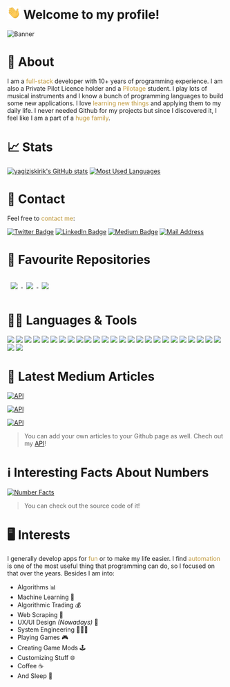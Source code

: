 # <img src="https://raw.githubusercontent.com/devSouvik/devSouvik/master/Hi.gif" height="30"> Welcome to my profile!
![Banner](https://i.ibb.co/4FvmGvQ/ezgif-com-gif-maker-6.gif)

# 🤷 About
I am a <span style="color: #c09839">full-stack</span> developer with 10+ years of programming experience. I am also a Private Pilot Licence holder and a <span style="color: #c09839">Pilotage</span> student. I play lots of musical instruments and I know a bunch of programming languages to build some new applications. I love <span style="color: #c09839">learning new things</span> and applying them to my daily life. I never needed Github for my projects but since I discovered it, I feel like I am a part of a <span style="color: #c09839">huge family</span>.

# 📈 Stats
[![yagiziskirik's GitHub stats](https://github-readme-stats.vercel.app/api?username=yagiziskirik&show_icons=true&count_private=true&theme=dark&title_color=c09839&text_color=c9cacc&icon_color=c09839&bg_color=151515)](https://github.com/yagiziskirik)
[![Most Used Languages](https://github-readme-stats.vercel.app/api/top-langs/?username=yagiziskirik&count_private=true&theme=dark&layout=compact&title_color=c09839&text_color=c9cacc&icon_color=c09839&bg_color=151515)](https://github.com/yagiziskirik)

# 📲 Contact
Feel free to <span style="color: #c09839">contact me</span>:

[![Twitter Badge](https://img.shields.io/badge/Instagram-Profile-informational?style=flat&logo=instagram&logoColor=c09839&color=c09839)](https://instagram.com/yagiziskirik)
[![LinkedIn Badge](https://img.shields.io/badge/LinkedIn-Profile-informational?style=flat&logo=linkedin&logoColor=c09839&color=c09839)](https://www.linkedin.com/in/yagiziskirik/)
[![Medium Badge](https://img.shields.io/badge/Medium-Profile-informational?style=flat&logo=medium&logoColor=c09839&color=c09839)](https://yagiziskirik.medium.com)
[![Mail Address](https://img.shields.io/badge/Email-Address-c09839?style=flat&logo=gmail&logoColor=c09839&color=c09839)](mailto:yagiziskirik@icloud.com)

# 🌟 Favourite Repositories
<a href="https://github.com/yagiziskirik/Kerbal-Telemetry">
  <img align="center" style="margin:1rem 0.5rem" src="https://github-readme-stats.vercel.app/api/pin/?username=yagiziskirik&repo=Kerbal-Telemetry&title_color=c09839&text_color=c9cacc&icon_color=c09839&bg_color=151515" />
</a>
<a href="https://github.com/yagiziskirik/PYrus">
  <img align="center" style="margin:1rem 0.5rem" src="https://github-readme-stats.vercel.app/api/pin/?username=yagiziskirik&repo=PYrus&title_color=c09839&text_color=c9cacc&icon_color=c09839&bg_color=151515" />
</a>
<a href="https://github.com/yagiziskirik/Another-Medium-Github-Readme">
  <img align="center" style="margin:1rem 0.5rem" src="https://github-readme-stats.vercel.app/api/pin/?username=yagiziskirik&repo=Another-Medium-Github-Readme&title_color=c09839&text_color=c9cacc&icon_color=c09839&bg_color=151515" />
</a>

# 🤹🏼 Languages & Tools
![](https://img.shields.io/badge/Python-informational?style=flat&logo=Python&logoColor=white&color=3776AB)
![](https://img.shields.io/badge/C++-informational?style=flat&logo=c%2B%2B&logoColor=white&color=00599C)
![](https://img.shields.io/badge/C%23-informational?style=flat&logo=c%20sharp&logoColor=white&color=239120)
![](https://img.shields.io/badge/HTML5-informational?style=flat&logo=html5&logoColor=white&color=E34F26)
![](https://img.shields.io/badge/CSS3-informational?style=flat&logo=css3&logoColor=white&color=1572B6)
![](https://img.shields.io/badge/JavaScript-informational?style=flat&logo=JavaScript&logoColor=white&color=F7DF1E)
![](https://img.shields.io/badge/Bootstrap-informational?style=flat&logo=Bootstrap&logoColor=white&color=7952B3)
![](https://img.shields.io/badge/jQuery-informational?style=flat&logo=jQuery&logoColor=white&color=0769AD)
![](https://img.shields.io/badge/Markdown-informational?style=flat&logo=markdown&logoColor=white&color=000000)
![](https://img.shields.io/badge/PHP-informational?style=flat&logo=php&logoColor=white&color=777BB4)
![](https://img.shields.io/badge/MySQL-informational?style=flat&logo=MySQL&logoColor=white&color=4479A1)
![](https://img.shields.io/badge/Batch-informational?style=flat&logo=Windows%20Terminal&logoColor=white&color=4D4D4D)
![](https://img.shields.io/badge/Bash-informational?style=flat&logo=Windows%20Terminal&logoColor=white&color=000000)
![](https://img.shields.io/badge/Firebase-informational?style=flat&logo=Firebase&logoColor=white&color=FFCA28)
![](https://img.shields.io/badge/Microsoft%20Azure-informational?style=flat&logo=Microsoft%20Azure&logoColor=white&color=0089D6)
![](https://img.shields.io/badge/PyCharm-informational?style=flat&logo=PyCharm&logoColor=white&color=000000)
![](https://img.shields.io/badge/VSCode-informational?style=flat&logo=Visual%20Studio%20Code&logoColor=white&color=007ACC)
![](https://img.shields.io/badge/Visual%20Studio-informational?style=flat&logo=Visual%20Studio&logoColor=white&color=5C2D91)
![](https://img.shields.io/badge/Xcode-informational?style=flat&logo=Xcode&logoColor=white&color=147EFB)
![](https://img.shields.io/badge/Github-informational?style=flat&logo=Github&logoColor=white&color=181717)
![](https://img.shields.io/badge/Adobe%20Illustrator-informational?style=flat&logo=Adobe%20Illustrator&logoColor=white&color=FF9A00)
![](https://img.shields.io/badge/Adobe%20XD-informational?style=flat&logo=Adobe%20XD&logoColor=white&color=FF61F6)
![](https://img.shields.io/badge/Adobe%20Photoshop-informational?style=flat&logo=Adobe%20Photoshop&logoColor=white&color=31A8FF)
![](https://img.shields.io/badge/Adobe%20After%20Effects-informational?style=flat&logo=Adobe%20After%20Effects&logoColor=white&color=9999FF)
![](https://img.shields.io/badge/Linux-informational?style=flat&logo=Linux&logoColor=white&color=FCC624)
![](https://img.shields.io/badge/Windows-informational?style=flat&logo=Windows&logoColor=white&color=0078D6)
![](https://img.shields.io/badge/macOS-informational?style=flat&logo=macOS&logoColor=white&color=000000)

# 📖 Latest Medium Articles
  
[![API](https://another-medium-github-readme.vercel.app/api/medium?index=0&username=yagiziskirik&borderRadius=5)](https://medium.com/interesthing)

[![API](https://another-medium-github-readme.vercel.app/api/medium?index=1&username=yagiziskirik&borderRadius=5)](https://medium.com/interesthing)

[![API](https://another-medium-github-readme.vercel.app/api/medium?index=2&username=yagiziskirik&borderRadius=5)](https://medium.com/interesthing)

> You can add your own articles to your Github page as well. Chech out my [API](https://github.com/yagiziskirik/Another-Medium-Github-Readme)!
  
# ℹ️ Interesting Facts About Numbers

[![Number Facts](https://ygz-github-vercel.vercel.app/api/index)](https://github.com/yagiziskirik/YGZ-Github-Vercel)
> You can check out the source code of it!

# 🖥️ Interests
I generally develop apps for <span style="color: #c09839">fun</span> or to make my life easier. I find <span style="color: #c09839">automation</span> is one of the most useful thing that programming can do, so I focused on that over the years. Besides I am into:

* Algorithms 📊
* Machine Learning 🤖
* Algorithmic Trading 💰
* Web Scraping 📡
* UX/UI Design *(Nowadays)* 🧪
* System Engineering 🧑🏽‍🔬
* Playing Games 🎮
* Creating Game Mods 🕹️
* Customizing Stuff 🌐
* Coffee ☕
* And Sleep 🛌
